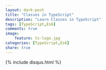 ```yaml
---
layout: dark-post
title: "Classes in TypeScript"
description: "Learn Classes in TypeScript"
tags: [TypeScript,Es6]
comments: true
image:
    feature: ts-logo.jpg
categories: [TypeScript,Es6]
share: true
---
```



 {% include disqus.html %}
